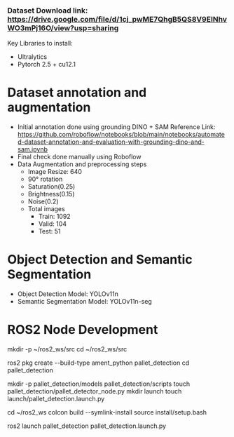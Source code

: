 ### Dataset Download link: https://drive.google.com/file/d/1cj_pwME7QhgB5QS8V9EINhvWO3mPj16O/view?usp=sharing

Key Libraries to install: 
- Ultralytics
- Pytorch 2.5 + cu12.1

  
# Dataset annotation and augmentation
* Initial annotation done using grounding DINO + SAM
  Reference Link: https://github.com/roboflow/notebooks/blob/main/notebooks/automated-dataset-annotation-and-evaluation-with-grounding-dino-and-sam.ipynb
* Final check done manually using Roboflow
* Data Augmentation and preprocessing steps
   - Image Resize: 640
   - 90° rotation
   - Saturation(0.25)
   - Brightness(0.15)
   - Noise(0.2)
  * Total images
    - Train: 1092
    - Valid: 104
    - Test: 51
 
# Object Detection and Semantic Segmentation
* Object Detection Model: YOLOv11n
* Semantic Segmentation Model: YOLOv11n-seg

# ROS2 Node Development
mkdir -p ~/ros2_ws/src
cd ~/ros2_ws/src

ros2 pkg create --build-type ament_python pallet_detection
cd pallet_detection

mkdir -p pallet_detection/models pallet_detection/scripts
touch pallet_detection/pallet_detector_node.py
mkdir launch
touch launch/pallet_detection.launch.py

cd ~/ros2_ws
colcon build --symlink-install
source install/setup.bash

ros2 launch pallet_detection pallet_detection.launch.py
